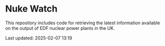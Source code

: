 # Nuke Watch

This repository includes code for retrieving the latest information available on the output of EDF nuclear power plants in the UK.

Last updated: 2025-02-07 13:19